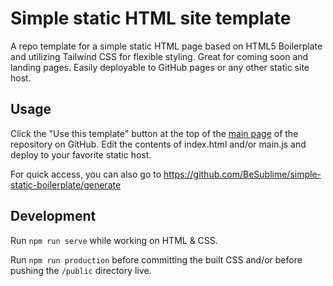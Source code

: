 # Simple static HTML site template
A repo template for a simple static HTML page based on HTML5 Boilerplate and utilizing Tailwind CSS for flexible styling.
Great for coming soon and landing pages. 
Easily deployable to GitHub pages or any other static site host.

## Usage
Click the "Use this template" button at the top of the [main page](https://github.com/BeSublime/simple-static) of the repository on GitHub.
Edit the contents of index.html and/or main.js and deploy to your favorite static host.

For quick access, you can also go to https://github.com/BeSublime/simple-static-boilerplate/generate

## Development
Run `npm run serve` while working on HTML & CSS.

Run `npm run production` before committing the built CSS and/or before pushing the `/public` directory live.
